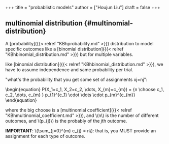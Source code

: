 +++
title = "probablistic models"
author = ["Houjun Liu"]
draft = false
+++

## multinomial distribution {#multinomial-distribution}

A [probability]({{< relref "KBhprobability.md" >}}) distribution to model specific outcomes like a [binomial distribution]({{< relref "KBhbinomial_distribution.md" >}}) but for multiple variables.

like [binomial distribution]({{< relref "KBhbinomial_distribution.md" >}}), we have to assume independence and same probability per trial.

"what's the probability that you get some set of assignments xj=nj":

\begin{equation}
P(X\_1=c\_1, X\_2=c\_2, \dots, X\_{m}=c\_{m}) = {n \choose c\_1, c\_2, \dots, c\_{m} } p\_{1}^{c\_1} \cdot  \dots \cdot p\_{m}^{c\_{m}}
\end{equation}

where the big choose is a [multinomial coefficient]({{< relref "KBhmultinomial_coefficient.md" >}}), and \\(n\\) is the number of different outcomes, and \\(p\_{j}\\) is the probably of the $j$th outcome.

****IMPORTANT****: \\(\sum\_{j=0}^{m} c\_{j} = n\\): that is, you MUST provide an assignment for each type of outcome.
